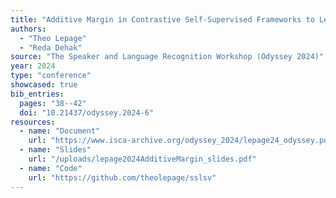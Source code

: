 ```yaml
---
title: "Additive Margin in Contrastive Self-Supervised Frameworks to Learn Discriminative Speaker Representations"
authors:
  - "Theo Lepage"
  - "Reda Dehak"
source: "The Speaker and Language Recognition Workshop (Odyssey 2024)"
year: 2024
type: "conference"
showcased: true
bib_entries:
  pages: "38--42"
  doi: "10.21437/odyssey.2024-6"
resources:
  - name: "Document"
    url: "https://www.isca-archive.org/odyssey_2024/lepage24_odyssey.pdf"
  - name: "Slides"
    url: "/uploads/lepage2024AdditiveMargin_slides.pdf"
  - name: "Code"
    url: "https://github.com/theolepage/sslsv"
---
```

